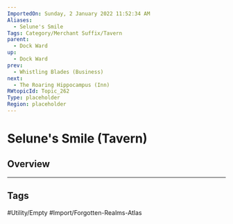 ```yaml
---
ImportedOn: Sunday, 2 January 2022 11:52:34 AM
Aliases:
  - Selune's Smile
Tags: Category/Merchant Suffix/Tavern
parent:
  - Dock Ward
up:
  - Dock Ward
prev:
  - Whistling Blades (Business)
next:
  - The Roaring Hippocampus (Inn)
RWtopicId: Topic_262
Type: placeholder
Region: placeholder
---
```

# Selune's Smile (Tavern)
## Overview

---
## Tags
#Utility/Empty #Import/Forgotten-Realms-Atlas

